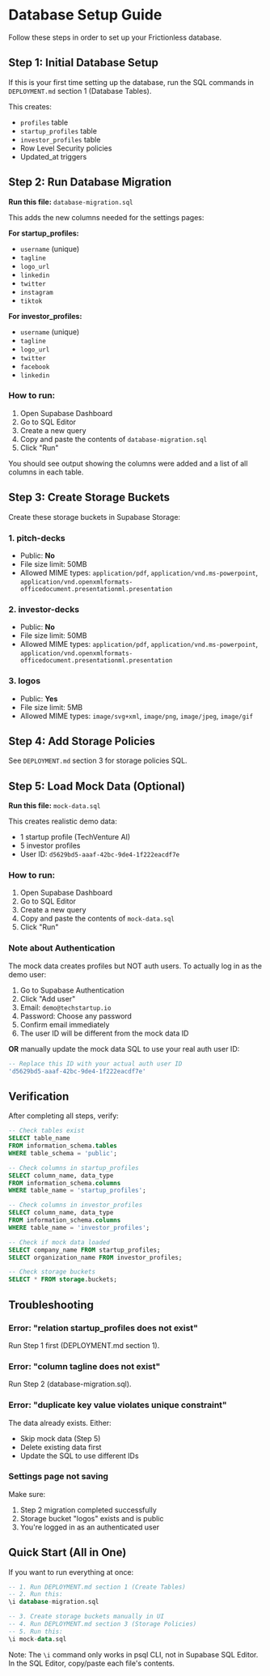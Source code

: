 # Database Setup Guide

Follow these steps in order to set up your Frictionless database.

## Step 1: Initial Database Setup

If this is your first time setting up the database, run the SQL commands in `DEPLOYMENT.md` section 1 (Database Tables).

This creates:
- `profiles` table
- `startup_profiles` table
- `investor_profiles` table
- Row Level Security policies
- Updated_at triggers

## Step 2: Run Database Migration

**Run this file:** `database-migration.sql`

This adds the new columns needed for the settings pages:

**For startup_profiles:**
- `username` (unique)
- `tagline`
- `logo_url`
- `linkedin`
- `twitter`
- `instagram`
- `tiktok`

**For investor_profiles:**
- `username` (unique)
- `tagline`
- `logo_url`
- `twitter`
- `facebook`
- `linkedin`

### How to run:

1. Open Supabase Dashboard
2. Go to SQL Editor
3. Create a new query
4. Copy and paste the contents of `database-migration.sql`
5. Click "Run"

You should see output showing the columns were added and a list of all columns in each table.

## Step 3: Create Storage Buckets

Create these storage buckets in Supabase Storage:

### 1. pitch-decks
- Public: **No**
- File size limit: 50MB
- Allowed MIME types: `application/pdf`, `application/vnd.ms-powerpoint`, `application/vnd.openxmlformats-officedocument.presentationml.presentation`

### 2. investor-decks
- Public: **No**
- File size limit: 50MB
- Allowed MIME types: `application/pdf`, `application/vnd.ms-powerpoint`, `application/vnd.openxmlformats-officedocument.presentationml.presentation`

### 3. logos
- Public: **Yes**
- File size limit: 5MB
- Allowed MIME types: `image/svg+xml`, `image/png`, `image/jpeg`, `image/gif`

## Step 4: Add Storage Policies

See `DEPLOYMENT.md` section 3 for storage policies SQL.

## Step 5: Load Mock Data (Optional)

**Run this file:** `mock-data.sql`

This creates realistic demo data:
- 1 startup profile (TechVenture AI)
- 5 investor profiles
- User ID: `d5629bd5-aaaf-42bc-9de4-1f222eacdf7e`

### How to run:

1. Open Supabase Dashboard
2. Go to SQL Editor
3. Create a new query
4. Copy and paste the contents of `mock-data.sql`
5. Click "Run"

### Note about Authentication

The mock data creates profiles but NOT auth users. To actually log in as the demo user:

1. Go to Supabase Authentication
2. Click "Add user"
3. Email: `demo@techstartup.io`
4. Password: Choose any password
5. Confirm email immediately
6. The user ID will be different from the mock data ID

**OR** manually update the mock data SQL to use your real auth user ID:

```sql
-- Replace this ID with your actual auth user ID
'd5629bd5-aaaf-42bc-9de4-1f222eacdf7e'
```

## Verification

After completing all steps, verify:

```sql
-- Check tables exist
SELECT table_name
FROM information_schema.tables
WHERE table_schema = 'public';

-- Check columns in startup_profiles
SELECT column_name, data_type
FROM information_schema.columns
WHERE table_name = 'startup_profiles';

-- Check columns in investor_profiles
SELECT column_name, data_type
FROM information_schema.columns
WHERE table_name = 'investor_profiles';

-- Check if mock data loaded
SELECT company_name FROM startup_profiles;
SELECT organization_name FROM investor_profiles;

-- Check storage buckets
SELECT * FROM storage.buckets;
```

## Troubleshooting

### Error: "relation startup_profiles does not exist"
Run Step 1 first (DEPLOYMENT.md section 1).

### Error: "column tagline does not exist"
Run Step 2 (database-migration.sql).

### Error: "duplicate key value violates unique constraint"
The data already exists. Either:
- Skip mock data (Step 5)
- Delete existing data first
- Update the SQL to use different IDs

### Settings page not saving
Make sure:
1. Step 2 migration completed successfully
2. Storage bucket "logos" exists and is public
3. You're logged in as an authenticated user

## Quick Start (All in One)

If you want to run everything at once:

```sql
-- 1. Run DEPLOYMENT.md section 1 (Create Tables)
-- 2. Run this:
\i database-migration.sql

-- 3. Create storage buckets manually in UI
-- 4. Run DEPLOYMENT.md section 3 (Storage Policies)
-- 5. Run this:
\i mock-data.sql
```

Note: The `\i` command only works in psql CLI, not in Supabase SQL Editor. In the SQL Editor, copy/paste each file's contents.
